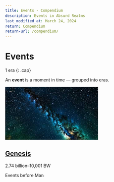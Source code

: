 ```yaml
---
title: Events - Compendium
description: Events in Absurd Realms
last_modified_at: March 24, 2024
return: Compendium
return-url: /compendium/
---
```


# Events
1 era
{: .cap}

An **event** is a moment in time — grouped into eras.

<div class="feature cropped" markdown=0>
    <a href="/compendium/events/genesis/"><img src="/assets/images/compendium/events/genesis_placeholder_small.jpg" alt="Genesis placeholder"></a>
    <div>
        <h2 id="genesis"><a href="/compendium/events/genesis/">Genesis</a></h2>
        <p class="cap">2.74 billion–10,001 BW</p>
        <p>Events before Man</p>
    </div>
</div>